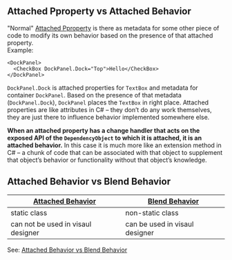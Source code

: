 ## Attached Pproperty vs Attached Behavior
"Normal" [Attached Pproperty](https://github.com/hovermind/wpf-ninja/blob/master/doc-md/attached-property.md) is there as metadata for some other piece of code to modify its own behavior based on the presence of that attached property.   
Example:
```
<DockPanel>
  <CheckBox DockPanel.Dock="Top">Hello</CheckBox>
</DockPanel>
```
`DockPanel.Dock` is attached properties for `TextBox` and  metadata for container `DockPanel`. Based on the presence of that metadata (`DockPanel.Dock`), `DockPanel` places the `TextBox` in right place.
Attached properties are like attributes in C# – they don’t do any work themselves, they are just there to influence behavior implemented somewhere else.

**When an attached property has a change handler that acts on the exposed API of the `DependencyObject` to which it is attached, it is an attached behavior.**
In this case it is much more like an extension method in C# – a chunk of code that can be associated with that object to supplement that object’s behavior or functionality without that object’s knowledge.

## Attached Behavior vs Blend Behavior
|  [Attached Behavior](https://github.com/hovermind/wpf-ninja/blob/master/doc-md/attached-behavior.md) | [Blend Behavior](https://github.com/hovermind/wpf-ninja/blob/master/doc-md/blend-behavior.md) |
|--------------------|----------------|
| static class       | non-static class |
| can not be used in visaul designer | can be used in visaul designer |

See: [Attached Behavior vs Blend Behavior](http://briannoyesblog.azurewebsites.net/2012/12/20/attached-behaviors-vs-attached-properties-vs-blend-behaviors/)


